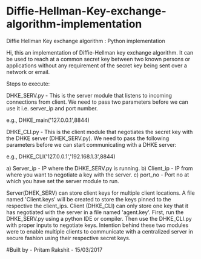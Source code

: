 # Diffie-Hellman-Key-exchange-algorithm-implementation
Diffie Hellman Key exchange algorithm : Python implementation

Hi, this an implementation of Diffie-Hellman key exchange algorithm. It can be used to reach at a common secret key between two known persons or applications without any requirement of the secret key being sent over a network or email.

Steps to execute:

DHKE_SERV.py - This is the server module that listens to incoming connections from client. We need to pass two parameters before we can use it i.e. server_ip and port number.

e.g., DHKE_main('127.0.0.1',8844)

DHKE_CLI.py - This is the client module that negotiates the secret key with the DHKE server (DHEK_SERV.py). We need to pass the following parameters before we can start communicating with a DHKE server:

e.g., DHKE_CLI('127.0.0.1','192.168.1.3',8844)

  a) Server_ip - IP where the DHKE_SERV.py is running.
  b) Client_ip - IP from where you want to negotiate a key with the server.
  c) port_no   - Port no at which you have set the server module to run.

Server(DHEK_SERV) can store client keys for multiple client locations. A file named 'Client.keys' will be created to store the keys pinned to the respective the client_ips.
Client (DHKE_CLI) can only store one key that it has negotiated with the server in a file named 'agent.key'.
First, run the DHKE_SERV.py using a python IDE or compiler. Then use the DHKE_CLI.py with proper inputs to negotiate keys.
Intention behind these two modules were to enable multiple clients to communicate with a centralized server in secure fashion using their respective secret keys.

#Built by - Pritam Rakshit - 15/03/2017

